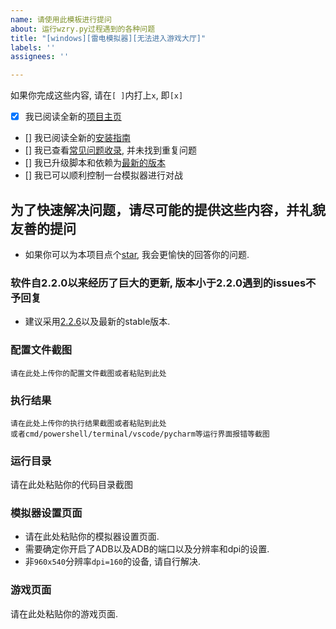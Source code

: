 ```yaml
---
name: 请使用此模板进行提问
about: 运行wzry.py过程遇到的各种问题
title: "[windows][雷电模拟器][无法进入游戏大厅]"
labels: ''
assignees: ''

---
```


如果你完成这些内容, 请在`[ ]`内打上`x`, 即`[x]`
- [x] 我已阅读全新的[项目主页](https://cndaqiang.github.io/wzry.doc/)
- [] 我已阅读全新的[安装指南](https://cndaqiang.github.io/wzry.doc/guide/install/)
- [] 我已查看[常见问题收录](https://cndaqiang.github.io/wzry.doc/QA/), 并未找到重复问题
- [] 我已升级脚本和依赖为[最新的版本](https://github.com/cndaqiang/WZRY/releases)
- [] 我已可以顺利控制一台模拟器进行对战

## 为了快速解决问题，请尽可能的提供这些内容，并礼貌**友善**的提问
* 如果你可以为本项目点个[star](https://github.com/cndaqiang/WZRY), 我会更愉快的回答你的问题.


### 软件自2.2.0以来经历了巨大的更新, 版本小于2.2.0遇到的issues不予回复
* 建议采用[2.2.6](https://github.com/cndaqiang/WZRY/releases/tag/2.2.6)以及最新的stable版本.


### 配置文件截图
```
请在此处上传你的配置文件截图或者粘贴到此处
```

### 执行结果
```
请在此处上传你的执行结果截图或者粘贴到此处
或者cmd/powershell/terminal/vscode/pycharm等运行界面报错等截图
```

### 运行目录
请在此处粘贴你的代码目录截图

### 模拟器设置页面
* 请在此处粘贴你的模拟器设置页面.
* 需要确定你开启了ADB以及ADB的端口以及分辨率和dpi的设置.
* 非`960x540`分辨率`dpi=160`的设备, 请自行解决.


### 游戏页面
请在此处粘贴你的游戏页面.
